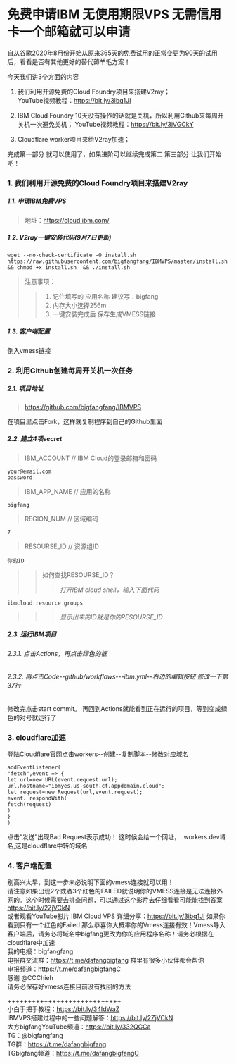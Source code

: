 # 免费申请IBM 无使用期限VPS 无需信用卡一个邮箱就可以申请

自从谷歌2020年8月份开始从原来365天的免费试用的正常变更为90天的试用后，看看是否有其他更好的替代薅羊毛方案！

今天我们讲3个方面的内容

1. 我们利用开源免费的Cloud Foundry项目来搭建V2ray；  
   YouTube视频教程：https://bit.ly/3ibq1JI    
2. IBM Cloud Foundry 10天没有操作的话就是关机，所以利用Github来每周开关机一次避免关机；
   YouTube视频教程：https://bit.ly/3jVGCkY  

3. Cloudflare worker项目来给V2ray加速；

完成第一部分 就可以使用了，如果进阶可以继续完成第二 第三部分
让我们开始吧！

### 1. 我们利用开源免费的Cloud Foundry项目来搭建V2ray

##### 1.1. 申请IBM免费VPS
> 地址：https://cloud.ibm.com/

##### 1.2. V2ray一键安装代码(9月7日更新)

```
wget --no-check-certificate -O install.sh https://raw.githubusercontent.com/bigfangfang/IBMVPS/master/install.sh && chmod +x install.sh  && ./install.sh

```

> 注意事项：
>> 1. 记住填写的 应用名称 建议写：bigfang 
>> 2. 内存大小选择256m
>> 3. 一键安装完成后 保存生成VMESS链接

##### 1.3. 客户端配置

倒入vmess链接

### 2. 利用Github创建每周开关机一次任务

##### 2.1. 项目地址
> https://github.com/bigfangfang/IBMVPS  

在项目里点击Fork，这样就复制程序到自己的Github里面

##### 2.2. 建立4项secret

> IBM_ACCOUNT // IBM Cloud的登录邮箱和密码
```
your@email.com  
password
```
> IBM_APP_NAME // 应用的名称
```
bigfang
```

> REGION_NUM // 区域编码
```
7
```

> RESOURSE_ID // 资源组ID
```
你的ID
```

>> 如何查找RESOURSE_ID？
>>> *打开IBM cloud shell，输入下面代码*

```
ibmcloud resource groups
```
 >>> *显示出来的ID就是你的RESOURSE_ID*
 
 
##### 2.3. 运行IBM项目

###### 2.3.1. 点击Actions，再点击绿色的框  
###### 2.3.2. 再点击Code--github/workflows---ibm.yml--右边的编辑按钮 修改一下第37行  
修改完点击start commit。
再回到Actions就能看到正在运行的项目，等到变成绿色的对号就运行了

### 3. cloudflare加速

登陆Cloudflare官网点击workers--创建--复制脚本--修改对应域名

```
addEventListener(
"fetch",event => {
let url=new URL(event.request.url);
url.hostname="ibmyes.us-south.cf.appdomain.cloud";
let request=new Request(url,event.request);
event. respondWith(
fetch(request)
)
}
)
```

点击“发送”出现Bad Request表示成功！
这时候会给一个网址，..workers.dev域名,这是cloudflare中转的域名

### 4. 客户端配置





别高兴太早，到这一步未必说明下面的vmess连接就可以用！  
请注意如果出现2个或者3个红色的FAILED就说明你的VMESS连接是无法连接外网的。这个时候需要去排查问题，可以通过这个影片去仔细看看可能能找到答案 https://bit.ly/2ZjVCkN  
或者观看YouTube影片 IBM Cloud VPS 详细分享：https://bit.ly/3ibq1JI
如果你看到只有一个红色的Failed 那么恭喜你大概率你的Vmess连接有效！Vmess导入客户端后，请务必将域名中bigfang更改为你的应用程序名称！请务必根据在cloudflare中加速  
我的电报：bigfangfang  
电报群交流群：https://t.me/dafangbigfang 群里有很多小伙伴都会帮你  
电报频道：https://t.me/dafangbigfangC  
感谢 @CCChieh  
请务必保存好vmess连接目前没有找回的方法  

++++++++++++++++++++++++++++  
小白手把手教程：https://bit.ly/34IdWaZ  
IBMVPS搭建过程中的一些问题解答：https://bit.ly/2ZjVCkN  
大方bigfangYouTube频道：https://bit.ly/332QGCa  
TG：@bigfangfang  
TG群：https://t.me/dafangbigfang  
TGbigfang频道：https://t.me/dafangbigfangC  

